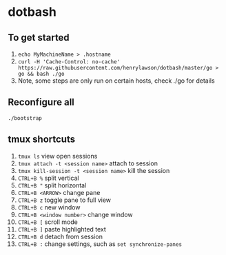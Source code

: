 # dotbash

## To get started
1. `echo MyMachineName > .hostname`
1. `curl -H 'Cache-Control: no-cache' https://raw.githubusercontent.com/henrylawson/dotbash/master/go > go && bash ./go`
1. Note, some steps are only run on certain hosts, check ./go for details

## Reconfigure all
`./bootstrap`

## tmux shortcuts
1. `tmux ls` view open sessions
1. `tmux attach -t <session name>` attach to session
1. `tmux kill-session -t <session name>` kill the session
1. `CTRL+B %` split vertical
1. `CTRL+B "` split horizontal
1. `CTRL+B <ARROW>` change pane
1. `CTRL+B z` toggle pane to full view
1. `CTRL+B c` new window
1. `CTRL+B <window number>` change window
1. `CTRL+B [` scroll mode
1. `CTRL+B ]` paste highlighted text
1. `CTRL+B d` detach from session
1. `CTRL+B :` change settings, such as `set synchronize-panes`

